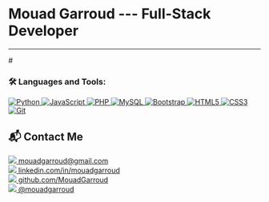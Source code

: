 # Mouad Garroud --- Full-Stack Developer 
  
---

#<h3 align="left">🛠️ Languages and Tools:</h3>
<p align="left">
  <a href="https://www.python.org" target="_blank" rel="noreferrer">
    <img src="https://img.icons8.com/color/48/000000/python.png" alt="Python"/>
  </a>
  <a href="https://developer.mozilla.org/en-US/docs/Web/JavaScript" target="_blank" rel="noreferrer">
    <img src="https://img.icons8.com/color/48/000000/javascript.png" alt="JavaScript"/>
  </a>
  <a href="https://www.php.net" target="_blank" rel="noreferrer">
    <img src="https://img.icons8.com/officel/48/000000/php-logo.png" alt="PHP"/>
  </a>
  <a href="https://www.mysql.com/" target="_blank" rel="noreferrer">
    <img src="https://img.icons8.com/color/48/000000/mysql-logo.png" alt="MySQL"/>
  </a>
  <a href="https://getbootstrap.com/" target="_blank" rel="noreferrer">
    <img src="https://img.icons8.com/color/48/000000/bootstrap.png" alt="Bootstrap"/>
  </a>
  <a href="https://www.w3.org/html/" target="_blank" rel="noreferrer">
    <img src="https://img.icons8.com/color/48/000000/html-5--v1.png" alt="HTML5"/>
  </a>
  <a href="https://www.w3schools.com/css/" target="_blank" rel="noreferrer">
    <img src="https://img.icons8.com/color/48/000000/css3.png" alt="CSS3"/>
  </a>
  <a href="https://git-scm.com/" target="_blank" rel="noreferrer">
    <img src="https://img.icons8.com/color/48/000000/git.png" alt="Git"/>
  </a>
</p>



<h2>📬 Contact Me</h2>
<p>
  <a href="mailto:mouadgarroud@gmail.com">
    <img src="https://img.icons8.com/fluency/28/gmail-new.png"/> mouadgarroud@gmail.com
  </a>
  <br/>
  <a href="https://www.linkedin.com/in/mouadgarroud" target="_blank">
    <img src="https://img.icons8.com/color/28/linkedin.png"/> linkedin.com/in/mouadgarroud
  </a>
  <br/>
  <a href="https://github.com/MouadGarroud" target="_blank">
    <img src="https://img.icons8.com/material-rounded/28/000000/github.png"/> github.com/MouadGarroud
  </a>
  <br/>
  <a href="https://instagram.com/mouadgarroud" target="_blank">
    <img src="https://img.icons8.com/fluency/28/instagram-new.png"/> @mouadgarroud
  </a>
</p>

